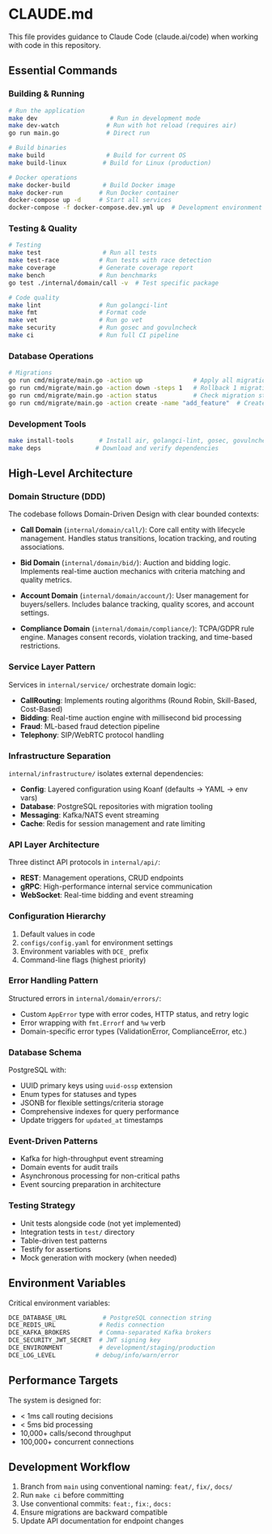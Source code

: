 # CLAUDE.md

This file provides guidance to Claude Code (claude.ai/code) when working with code in this repository.

## Essential Commands

### Building & Running
```bash
# Run the application
make dev                    # Run in development mode
make dev-watch             # Run with hot reload (requires air)
go run main.go             # Direct run

# Build binaries  
make build                 # Build for current OS
make build-linux          # Build for Linux (production)

# Docker operations
make docker-build         # Build Docker image
make docker-run          # Run Docker container
docker-compose up -d     # Start all services
docker-compose -f docker-compose.dev.yml up  # Development environment
```

### Testing & Quality
```bash
# Testing
make test                 # Run all tests
make test-race           # Run tests with race detection
make coverage            # Generate coverage report
make bench               # Run benchmarks
go test ./internal/domain/call -v  # Test specific package

# Code quality
make lint                # Run golangci-lint
make fmt                 # Format code
make vet                 # Run go vet
make security            # Run gosec and govulncheck
make ci                  # Run full CI pipeline
```

### Database Operations
```bash
# Migrations
go run cmd/migrate/main.go -action up              # Apply all migrations
go run cmd/migrate/main.go -action down -steps 1   # Rollback 1 migration
go run cmd/migrate/main.go -action status          # Check migration status
go run cmd/migrate/main.go -action create -name "add_feature"  # Create new migration
```

### Development Tools
```bash
make install-tools       # Install air, golangci-lint, gosec, govulncheck
make deps               # Download and verify dependencies
```

## High-Level Architecture

### Domain Structure (DDD)
The codebase follows Domain-Driven Design with clear bounded contexts:

- **Call Domain** (`internal/domain/call/`): Core call entity with lifecycle management. Handles status transitions, location tracking, and routing associations.

- **Bid Domain** (`internal/domain/bid/`): Auction and bidding logic. Implements real-time auction mechanics with criteria matching and quality metrics.

- **Account Domain** (`internal/domain/account/`): User management for buyers/sellers. Includes balance tracking, quality scores, and account settings.

- **Compliance Domain** (`internal/domain/compliance/`): TCPA/GDPR rule engine. Manages consent records, violation tracking, and time-based restrictions.

### Service Layer Pattern
Services in `internal/service/` orchestrate domain logic:
- **CallRouting**: Implements routing algorithms (Round Robin, Skill-Based, Cost-Based)
- **Bidding**: Real-time auction engine with millisecond bid processing
- **Fraud**: ML-based fraud detection pipeline
- **Telephony**: SIP/WebRTC protocol handling

### Infrastructure Separation
`internal/infrastructure/` isolates external dependencies:
- **Config**: Layered configuration using Koanf (defaults → YAML → env vars)
- **Database**: PostgreSQL repositories with migration tooling
- **Messaging**: Kafka/NATS event streaming
- **Cache**: Redis for session management and rate limiting

### API Layer Architecture
Three distinct API protocols in `internal/api/`:
- **REST**: Management operations, CRUD endpoints
- **gRPC**: High-performance internal service communication
- **WebSocket**: Real-time bidding and event streaming

### Configuration Hierarchy
1. Default values in code
2. `configs/config.yaml` for environment settings
3. Environment variables with `DCE_` prefix
4. Command-line flags (highest priority)

### Error Handling Pattern
Structured errors in `internal/domain/errors/`:
- Custom `AppError` type with error codes, HTTP status, and retry logic
- Error wrapping with `fmt.Errorf` and `%w` verb
- Domain-specific error types (ValidationError, ComplianceError, etc.)

### Database Schema
PostgreSQL with:
- UUID primary keys using `uuid-ossp` extension
- Enum types for statuses and types
- JSONB for flexible settings/criteria storage
- Comprehensive indexes for query performance
- Update triggers for `updated_at` timestamps

### Event-Driven Patterns
- Kafka for high-throughput event streaming
- Domain events for audit trails
- Asynchronous processing for non-critical paths
- Event sourcing preparation in architecture

### Testing Strategy
- Unit tests alongside code (not yet implemented)
- Integration tests in `test/` directory
- Table-driven test patterns
- Testify for assertions
- Mock generation with mockery (when needed)

## Environment Variables

Critical environment variables:
```bash
DCE_DATABASE_URL          # PostgreSQL connection string
DCE_REDIS_URL            # Redis connection
DCE_KAFKA_BROKERS        # Comma-separated Kafka brokers
DCE_SECURITY_JWT_SECRET  # JWT signing key
DCE_ENVIRONMENT          # development/staging/production
DCE_LOG_LEVEL           # debug/info/warn/error
```

## Performance Targets

The system is designed for:
- < 1ms call routing decisions
- < 5ms bid processing
- 10,000+ calls/second throughput
- 100,000+ concurrent connections

## Development Workflow

1. Branch from `main` using conventional naming: `feat/`, `fix/`, `docs/`
2. Run `make ci` before committing
3. Use conventional commits: `feat:`, `fix:`, `docs:`
4. Ensure migrations are backward compatible
5. Update API documentation for endpoint changes